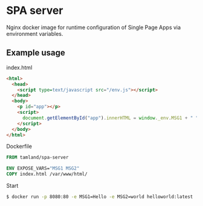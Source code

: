 # SPA server

Nginx docker image for runtime configuration of Single Page Apps via environment variables.


## Example usage

index.html

```html
<html>
  <head>
    <script type=text/javascript src="/env.js"></script>
  </head>
  <body>
    <p id="app"></p>
    <script>
      document.getElementById("app").innerHTML = window._env.MSG1 + " " + window._env.MSG2;
    </script>
  </body>
</html>
```

Dockerfile

```dockerfile
FROM tamland/spa-server

ENV EXPOSE_VARS="MSG1 MSG2"
COPY index.html /var/www/html/
```

Start
```bash
$ docker run -p 8080:80 -e MSG1=Hello -e MSG2=world helloworld:latest
```

